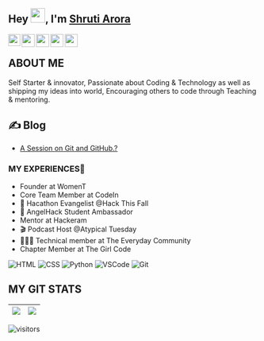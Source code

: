 ## Hey <img src="https://github.com/TheDudeThatCode/TheDudeThatCode/blob/master/Assets/Hi.gif" width="29px">, I'm [Shruti Arora](https://kunal-kushwaha.github.io) 
<a href="https://www.linkedin.com/in/shrutiiaroraaa/">
  <img align="left" width="24px" src="https://cdn.jsdelivr.net/npm/simple-icons@v3/icons/linkedin.svg"  />
</a>
<a href="https://twitter.com/shrutiiaroraaa">
  <img align="left" width="26px" src="https://cdn.jsdelivr.net/npm/simple-icons@v3/icons/twitter.svg" />
</a>
<a href="mailto:shrutiarora.skrm17@gmail.com">
  <img align="left" width="26px" src="https://cdn.jsdelivr.net/npm/simple-icons@v3/icons/gmail.svg" />
</a>
<a href="https://www.youtube.com/channel/UC2t2-cbSfwJUv86camndWMA">
  <img align="left" width="26px" src="https://cdn.jsdelivr.net/npm/simple-icons@v3/icons/youtube.svg" />
</a>
<a href="https://dev.to/shrutiiaroraaa">
  <img align="left" width="26px" src="https://cdn.jsdelivr.net/npm/simple-icons@v3/icons/medium.svg" />
</a>
<br />

## ABOUT ME
Self Starter & innovator, Passionate about Coding & Technology as well as shipping my ideas into world, Encouraging others to code through Teaching & mentoring.

## ✍ Blog
- [A Session on Git and GitHub.?](https://dev.to/hackthisfall/a-session-on-git-and-github-hmc)

### MY EXPERIENCES🙌
-    Founder at WomenT
-    Core Team Member at CodeIn 
- 🔭 Hacathon Evangelist @Hack This Fall
- 🍎 AngelHack Student Ambassador
-    Mentor at Hackeram
- 🎬 Podcast Host @Atypical Tuesday
- 👨🏻‍💻 Technical member at The Everyday Community
-   Chapter Member at The Girl Code

![HTML](https://img.shields.io/badge/html%20-%23E34F26.svg?&style=for-the-badge&logo=html5&logoColor=white)
![CSS](https://img.shields.io/badge/css%20-%231572B6.svg?&style=for-the-badge&logo=css3&logoColor=white)
![Python](https://img.shields.io/badge/python%20-%23E34F26.svg?&style=for-the-badge&logo=python&ogoColor=white)
![VSCode](https://img.shields.io/badge/-vscode-00a8e8?style=for-the-badge&logo=visual-studio-code)
![Git](https://img.shields.io/badge/git%20-%23F05033.svg?&style=for-the-badge&logo=git&logoColor=white)

## MY GIT STATS
<img src="https://github-readme-stats.vercel.app/api?username=shrutiiaroraaa&&show_icons=true&count_private=true&theme=radical"/>|<img src="https://github-readme-streak-stats.herokuapp.com/?user=shrutiiaroraaa&theme=radical"/>|
|---|---|


![visitors](https://visitor-badge.laobi.icu/badge?page_id=shrutii-karoraaa.shrutii-aroraaa)
